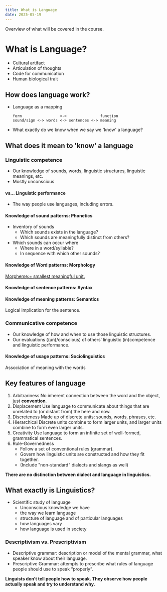 ```yaml
---
title: What is Language
date: 2025-05-19
---
```


Overview of what will be covered in the course.

# What is Language?
- Cultural artifact
- Articulation of thoughts
- Code for communication
- Human biological trait

## How does language work?
- Language as a mapping
    ```
    form                 <->               function
    sound/sign <-> words <-> sentences <-> meaning
    ```
- What exactly do we know when we say we 'know' a language?

## What does it mean to 'know' a language

### Linguistic competence
- Our knowledge of sounds, words, linguistic structures, linguistic
meanings, etc.
- Mostly unconscious

#### vs... Linguistic performance
- The way people use languages, including errors.

#### Knowledge of sound patterns: Phonetics
- Inventory of sounds
  - Which sounds exists in the language?
  - Which sounds are meaningfully distinct from others?
- Which sounds can occur where
  - Where in a word/syllable?
  - In sequence with which other sounds?

#### Knowledge of Word patterns: Morphology
[Morpheme:= smallest meaningful unit.](https://en.wikipedia.org/wiki/Morpheme)

#### Knowledge of sentence patterns: Syntax

#### Knowledge of meaning patterns: Semantics
Logical implication for the sentence.

### Communicative competence
- Our knowledge of how and when to use those linguistic structures.
- Our evaluations ((un)/conscious) of others’ linguistic (in)competence
and linguistic performance.

#### Knowledge of usage patterns: Sociolinguistics
Association of meaning with the words

## Key features of language
1. Arbitrariness
   No inherent connection between the word and the object, just **convention**.
2. Displacement
   Use language to communicate about things that are unrelated to (or distant from) the here and now.
3. Discreteness
   Made up of discrete units: sounds, words, phrases, etc.
4. Hierarchical
   Discrete units combine to form larger units, and larger units combine to form even larger units.
5. Creativity
   Use language to form an infinite set of well-formed, grammatical sentences.
6. Rule-Governedness
   - Follow a set of conventional rules (grammar).
   - Govern how linguistic units are constructed and how they fit together.
   - (Include "non-standard" dialects and slangs as well)

**There are no distinction between dialect and language in linguistics.**

## What exactly is Linguistics?
- Scientific study of language
  - Unconscious knowledge we have
  - the way we learn language
  - structure of language and of particular languages
  - how languages vary
  - how language is used in society

### Descriptivism vs. Prescriptivism
- Descriptive grammar: description or model of the mental grammar, what speaker know about their language.
- Prescriptive Grammar: attempts to prescribe what rules of language people should use to speak “properly”.

**Linguists don’t tell people how to speak. They observe how people actually speak and try to understand why.**